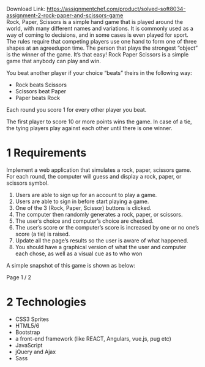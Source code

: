 Download Link: https://assignmentchef.com/product/solved-soft8034-assignment-2-rock-paper-and-scissors-game
<br>
Rock, Paper, Scissors is a simple hand game that is played around the world, with many different names and variations. It is commonly used as a way of coming to decisions, and in some cases is even played for sport. The rules require that competing players use one hand to form one of three shapes at an agreedupon time. The person that plays the strongest “object” is the winner of the game. It’s that easy! Rock Paper Scissors is a simple game that anybody can play and win.

You beat another player if your choice “beats” theirs in the following way:

<ul>

 <li>Rock beats Scissors</li>

 <li>Scissors beat Paper</li>

 <li>Paper beats Rock</li>

</ul>

Each round you score 1 for every other player you beat.

The first player to score 10 or more points wins the game. In case of a tie, the tying players play against each other until there is one winner.

<h1>1        Requirements</h1>

Implement a web application that simulates a rock, paper, scissors game. For each round, the computer will guess and display a rock, paper, or scissors symbol.

<ol>

 <li>Users are able to sign up for an account to play a game.</li>

 <li>Users are able to sign in before start playing a game.</li>

 <li>One of the 3 (Rock, Paper, Scissor) buttons is clicked.</li>

 <li>The computer then randomly generates a rock, paper, or scissors.</li>

 <li>The user’s choice and computer’s choice are checked.</li>

 <li>The user’s score or the computer’s score is increased by one or no one’s score (a tie) is raised.</li>

 <li>Update all the page’s results so the user is aware of what happened.</li>

 <li>You should have a graphical version of what the user and computer each chose, as well as a visual cue as to who won</li>

</ol>

A simple snapshot of this game is shown as below:

Page 1 / 2

<h1>2        Technologies</h1>

<ul>

 <li>CSS3 Sprites</li>

 <li>HTML5/6</li>

 <li>Bootstrap</li>

 <li>a front-end framework (like REACT, Angulars, vue.js, pug etc)</li>

 <li>JavaScript</li>

 <li>jQuery and Ajax</li>

 <li>Sass</li>

</ul>